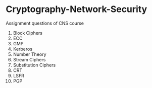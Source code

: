# Cryptography-Network-Security
Assignment questions of CNS course

1. Block Ciphers
2. ECC
3. GMP
4. Kerberos
5. Number Theory
6. Stream Ciphers
7. Substitution Ciphers
8. CRT
9. LSFR
10. PGP
